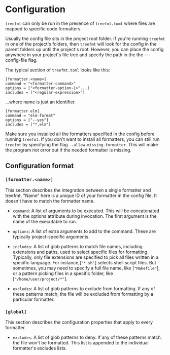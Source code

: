 # Configuration

`treefmt` can only be run in the presence of `treefmt.toml` where files are mapped to specific code formatters.

Usually the config file sits in the project root folder. If you're running `treefmt` in one of the project's folders, then `treefmt` will look for the config in the parent folders up until the project's root. However, you can place the config anywhere in your project's file tree and specify the path in the the ---config-file flag.

The typical section of `treefmt.toml` looks like this:

```
[formatter.<name>]
command = "<formatter-command>"
options = ["<formatter-option-1>"...]
includes = ["<regular-expression>"]
```

...where name is just an identifier.

```
[formatter.elm]
command = "elm-format"
options = ["--yes"]
includes = ["*.elm"]
```

Make sure you installed all the formatters specified in the config before running `treefmt`. If you don't want to install all formatters, you can still run `treefmt` by specifying the flag `--allow-missing-formatter`. This will make the program not error out if the needed formatter is missing.

## Configuration format

### `[formatter.<name>]`

This section describes the integration between a single formatter and treefmt. "Name" here is a unique ID of your formatter in the config file. It doesn't have to match the formatter name.

- `command`: A list of arguments to be executed. This will be concatenated with the options attribute during invocation. The first argument is the name of the executable to run.
- `options`: A list of extra arguments to add to the command. These are typically project-specific arguments.
- `includes`: A list of glob patterns to match file names, including extensions and paths, used to select specific files for formatting. Typically, only file extensions are specified to pick all files written in a specific language. For instance,[`"*.sh"`] selects shell script files. But sometimes, you may need to specify a full file name, like [`"Makefile"`], or a pattern picking files in a specific folder, like [`"/home/user/project/*"`].

- `excludes`: A list of glob patterns to exclude from formatting. If any of these patterns match, the file will be excluded from formatting by a particular formatter.

### `[global]`

This section describes the configuration properties that apply to every formatter.

- `excludes`: A list of glob patterns to deny. If any of these patterns match, the file won't be formatted. This list is appended to the individual formatter's excludes lists.
